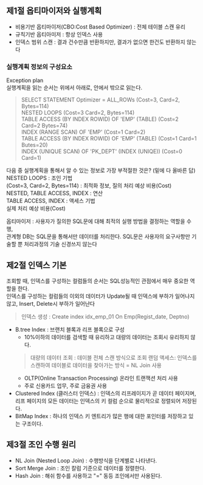 ## 제1절 옵티마이저와 실행계획      
* 비용기반 옵티마이저(CBO:Cost Based Optimizer) : 전체 테이블 스캔 유리
* 규칙기반 옵티아미저 : 항상 인덱스 사용
* 인덱스 범위 스캔 : 결과 건수만큼 반환하지만, 결과가 없으면 한건도 반환하지 않는다 

### 실행계획 정보의 구성요소 
Exception plan  
실행계획을 읽는 순서는 위에서 아래로, 안에서 밖으로 읽는다.
> SELECT STATEMENT Optimizer = ALL_ROWs (Cost=3, Card=2, Bytes=114)     
> NESTED LOOPS (Cost=3 Card=2, Bytes=114)   
> TABLE ACCESS (BY INDEX ROWID)  OF 'EMP' (TABLE) (Cost=2 Card=2 Bytes=74)  
> INDEX (RANGE SCAN) OF 'EMP' (Cost=1 Card=2)  
> TABLE ACCESS (BY INDEX ROWID) OF 'EMP' (TABLE) (Cost=1 Card=1 Butes=20)   
> INDEX (UNIQUE SCAN) OF 'PK_DEPT' (INDEX (UNIQE)) (Cost=0 Card=1)  
    
다음 중 실행계획을 통해서 알 수 있는 정보로 가장 부적절한 것은? (밑에 다 올바른 답)  
NESTED LOOPS : 조인 기법  
(Cost=3, Card=2, Bytes=114) : 최적화 정보, 질의 처리 예상 비용(Cost)  
NESTED, TABLE ACCESS, INDEX : 연산  
TABLE ACCESS, INDEX : 액세스 기법  
실제 처리 예상 비용(Cost)   

옵티마이저 : 사용자가 질의한 SQL문에 대해 최적의 실행 방법을 결정하는 역할을 수행,   
관계형 DB는 SQL문을 통해서만 데이터를 처리한다. SQL문은 사용자의 요구사항만 기술할 뿐 처리과정의 기술 신경쓰지 않는다    

## 제2절 인덱스 기본    
조회할 때, 인덱스를 구성하는 컬럼들의 순서는 SQL성능적인 관점에서 매우 중요한 역할을 한다.  
인덱스를 구성하는 컬럼들의 이외의 데이터가 Update될 때 인덱스에 부하가 일어나지 않고, Insert, Delete시 부하가 일어난다
> 인덱스 생성 : Create index idx_emp_01 On Emp(Regist_date, Deptno)

* B.tree Index : 브랜치 블록과 리프 블록으로 구성 
    * 10%이하의 데이터를 검색할 때 유리하고 대량의 데이터는 조회시 유리하지 않다.
    > 대량의 데이터 조회 : 데이블 전체 스캔 방식으로 조회 
    > 랜덤 액세스: 인덱스를 스캔하여 데이블로 데이터을 찾아가는 방식 = NL Join 사용  
    * OLTP(Online Transaction Processing) 온라인 트랜잭션 처리 사용
    * 주로 신용카드 업무, 주로 금융권 사용
* Clustered Index (클러스터 인덱스) : 인덱스의 리프레이지가 곧 데이터 페이지며, 리프 페이지의 모든 데이터는 인덱스의 키 컬럼 순으로 물리적으로 정렬되어 저장된다.
* BitMap Index : 하나의 인덱스 키 엔트리가 많은 행에 대한 포인터를 저장하고 있는 구조이다.

## 제3절 조인 수행 원리
* NL Join (Nested Loop Join) : 수행방식을 단계별로 나타낸다.
* Sort Merge Join : 조인 칼럼 기준으로 데이터를 정렬한다.
* Hash Join : 해쉬 함수를 사용하고 "=" 동등 조인에서만 사용된다.




